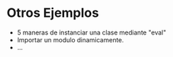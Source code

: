 # Otros Ejemplos
 
* 5 maneras de instanciar una clase mediante "eval"
* Importar un modulo dinamicamente.
* ...